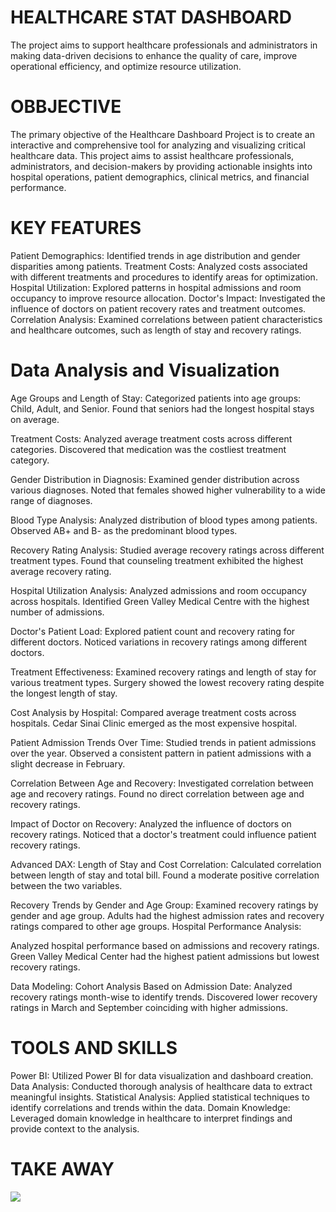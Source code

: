 # HEALTHCARE STAT DASHBOARD
 The project aims to support healthcare professionals and administrators in making data-driven decisions to enhance the quality of care, improve operational efficiency, and optimize resource utilization.

# OBBJECTIVE
 The primary objective of the Healthcare Dashboard Project is to create an interactive and comprehensive tool for analyzing and visualizing critical healthcare data. This project aims to assist healthcare 
 professionals, administrators, and decision-makers by providing actionable insights into hospital operations, patient demographics, clinical metrics, and financial performance.

# KEY FEATURES
 Patient Demographics: Identified trends in age distribution and gender disparities among patients.
 Treatment Costs: Analyzed costs associated with different treatments and procedures to identify areas for optimization.
 Hospital Utilization: Explored patterns in hospital admissions and room occupancy to improve resource allocation.
 Doctor's Impact: Investigated the influence of doctors on patient recovery rates and treatment outcomes.
 Correlation Analysis: Examined correlations between patient characteristics and healthcare outcomes, such as length of stay and recovery ratings.

# Data Analysis and Visualization
 Age Groups and Length of Stay:
 Categorized patients into age groups: Child, Adult, and Senior.
 Found that seniors had the longest hospital stays on average.
 
 Treatment Costs:
 Analyzed average treatment costs across different categories.
 Discovered that medication was the costliest treatment category.
 
 Gender Distribution in Diagnosis:
 Examined gender distribution across various diagnoses.
 Noted that females showed higher vulnerability to a wide range of diagnoses.

 Blood Type Analysis:
 Analyzed distribution of blood types among patients.
 Observed AB+ and B- as the predominant blood types.

 Recovery Rating Analysis:
 Studied average recovery ratings across different treatment types.
 Found that counseling treatment exhibited the highest average recovery rating.

 Hospital Utilization Analysis:
 Analyzed admissions and room occupancy across hospitals.
 Identified Green Valley Medical Centre with the highest number of admissions.

 Doctor's Patient Load:
 Explored patient count and recovery rating for different doctors.
 Noticed variations in recovery ratings among different doctors.

 Treatment Effectiveness:
 Examined recovery ratings and length of stay for various treatment types.
 Surgery showed the lowest recovery rating despite the longest length of stay.

 Cost Analysis by Hospital:
 Compared average treatment costs across hospitals.
 Cedar Sinai Clinic emerged as the most expensive hospital.

 Patient Admission Trends Over Time:
 Studied trends in patient admissions over the year.
 Observed a consistent pattern in patient admissions with a slight decrease in February.

 Correlation Between Age and Recovery:
 Investigated correlation between age and recovery ratings.
 Found no direct correlation between age and recovery ratings.

 Impact of Doctor on Recovery:
 Analyzed the influence of doctors on recovery ratings.
 Noticed that a doctor's treatment could influence patient recovery ratings.

 Advanced DAX: Length of Stay and Cost Correlation:
 Calculated correlation between length of stay and total bill.
 Found a moderate positive correlation between the two variables.

 Recovery Trends by Gender and Age Group:
 Examined recovery ratings by gender and age group.
 Adults had the highest admission rates and recovery ratings compared to other age groups.
 Hospital Performance Analysis:

 Analyzed hospital performance based on admissions and recovery ratings.
 Green Valley Medical Center had the highest patient admissions but lowest recovery ratings.
 
 Data Modeling: Cohort Analysis Based on Admission Date:
 Analyzed recovery ratings month-wise to identify trends.
 Discovered lower recovery ratings in March and September coinciding with higher admissions.

# TOOLS AND SKILLS
 Power BI: Utilized Power BI for data visualization and dashboard creation.
 Data Analysis: Conducted thorough analysis of healthcare data to extract meaningful insights.
 Statistical Analysis: Applied statistical techniques to identify correlations and trends within the data.
 Domain Knowledge: Leveraged domain knowledge in healthcare to interpret findings and provide context to the analysis.

# TAKE AWAY
 <img src = "C:\Users\ASUS\OneDrive\Pictures\Screenshots\HEALTHCARE DASHBOARD'.png"></img>
 
